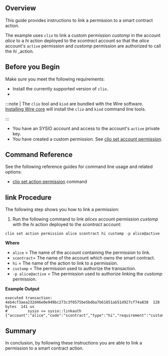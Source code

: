 ## Overview

This guide provides instructions to link a permission to a smart contract action.

The example uses `clio` to link a custom permission _customp_ in the account _alice_ to a _hi_ action deployed to the _scontract_ account so that the _alice_ account's `active` permission and _customp_ permission are authorized to call the _hi_ _action.  

## Before you Begin

Make sure you meet the following requirements:

* Install the currently supported version of `clio.`
*

:::note
| The `clio` tool and `kiod` are bundled with the Wire software. [Installing Wire core](/docs/getting-started/install-dependencies.md) will install the `clio` and `kiod` command line tools.

:::

* You have an SYSIO account and access to the account's `active` private key.
* You have created a custom permission. See [clio set account permission](../../command-reference/set/set-account.md).

## Command Reference

See the following reference guides for command line usage and related options:

* [clio set action permission](../../command-reference/set/set-action.md) command

## link Procedure

The following step shows you how to link a permission:

1. Run the following command to link _alices_ account permission _customp_ with the _hi_ action deployed to the _scontract_ account:

```shell
clio set action permission alice scontract hi customp -p alice@active
```

**Where**

* `alice` = The name of the account containing the permission to link.
* `scontract`= The name of the account which owns the smart contract.
* `hi` = The name of the action to link to a permission.
* `customp` = The permission used to authorize the transaction.
* `-p alice@active` = The permission used to authorize linking the _customp_ permission.

**Example Output**

```shell
executed transaction: 4eb4cf3aea232d46e0e949bc273c3f0575be5bdba7b61851ab51d927cf74a838  128 bytes  141 us
#         sysio <= sysio::linkauth              {"account":"alice","code":"scontract","type":"hi","requirement":"customp"}
```

## Summary

In conclusion, by following these instructions you are able to link a permission to a smart contract action.
